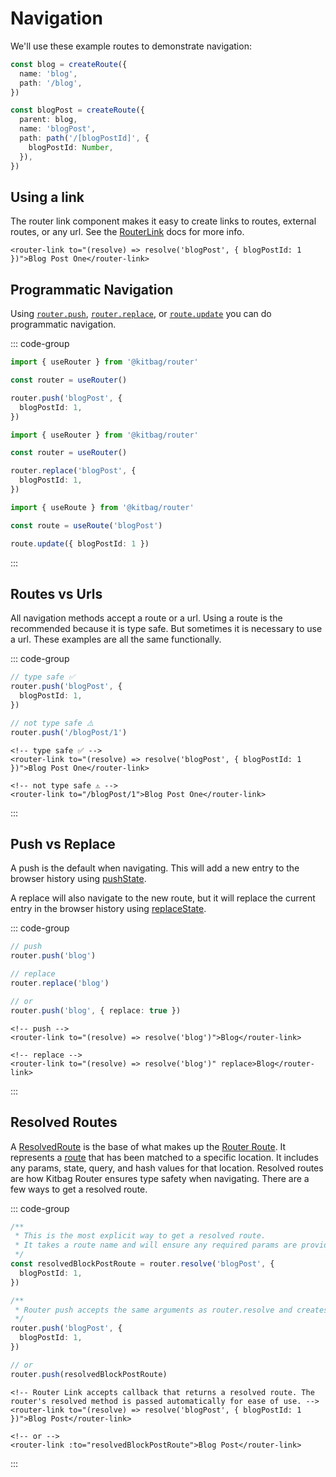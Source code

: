 # Navigation

We'll use these example routes to demonstrate navigation:

```ts
const blog = createRoute({
  name: 'blog',
  path: '/blog',
})

const blogPost = createRoute({
  parent: blog,
  name: 'blogPost',
  path: path('/[blogPostId]', {
    blogPostId: Number,
  }),
})
```

## Using a link
The router link component makes it easy to create links to routes, external routes, or any url. See the [RouterLink](/components/router-link) docs for more info.

```vue
<router-link to="(resolve) => resolve('blogPost', { blogPostId: 1 })">Blog Post One</router-link>
```

## Programmatic Navigation
Using [`router.push`](/core-concepts/router#push), [`router.replace`](/core-concepts/router#replace), or [`route.update`](/core-concepts/router-route#update) you can do programmatic navigation.


::: code-group

```ts [Push]
import { useRouter } from '@kitbag/router'

const router = useRouter()

router.push('blogPost', {
  blogPostId: 1,
})
```

```ts [Replace]
import { useRouter } from '@kitbag/router'

const router = useRouter()

router.replace('blogPost', {
  blogPostId: 1,
})
```

```ts [Update]
import { useRoute } from '@kitbag/router'

const route = useRoute('blogPost')

route.update({ blogPostId: 1 })
```
:::

## Routes vs Urls
All navigation methods accept a route or a url. Using a route is the recommended because it is type safe. But sometimes it is necessary to use a url. These examples are all the same functionally.

::: code-group
```ts [Router]
// type safe ✅
router.push('blogPost', {
  blogPostId: 1,
})

// not type safe ⚠️
router.push('/blogPost/1')
```

```vue [Router Link]
<!-- type safe ✅ -->
<router-link to="(resolve) => resolve('blogPost', { blogPostId: 1 })">Blog Post One</router-link>

<!-- not type safe ⚠️ -->
<router-link to="/blogPost/1">Blog Post One</router-link>
```
:::

## Push vs Replace
A push is the default when navigating. This will add a new entry to the browser history using [pushState](https://developer.mozilla.org/en-US/docs/Web/API/History/pushState).

A replace will also navigate to the new route, but it will replace the current entry in the browser history using [replaceState](https://developer.mozilla.org/en-US/docs/Web/API/History/replaceState).

::: code-group
```ts [Router]
// push
router.push('blog')

// replace
router.replace('blog')

// or
router.push('blog', { replace: true })
```

```vue [RouterLink]
<!-- push -->
<router-link to="(resolve) => resolve('blog')">Blog</router-link>

<!-- replace -->
<router-link to="(resolve) => resolve('blog')" replace>Blog</router-link>
```
:::


## Resolved Routes
A [ResolvedRoute](/api/types/ResolvedRoute) is the base of what makes up the [Router Route](/core-concepts/router-route). It represents a [route](/core-concepts/routes) that has been matched to a specific location. It includes any params, state, query, and hash values for that location. Resolved routes are how Kitbag Router ensures type safety when navigating. There are a few ways to get a resolved route.

::: code-group
```ts [Router]
/**
 * This is the most explicit way to get a resolved route. 
 * It takes a route name and will ensure any required params are provided.
 */
const resolvedBlockPostRoute = router.resolve('blogPost', {
  blogPostId: 1,
})
```

```ts [Router Push]
/**
 * Router push accepts the same arguments as router.resolve and creates a resolved route internally.
 */
router.push('blogPost', {
  blogPostId: 1,
})

// or
router.push(resolvedBlockPostRoute)
```

```vue [Router Link]
<!-- Router Link accepts callback that returns a resolved route. The router's resolved method is passed automatically for ease of use. -->
<router-link to="(resolve) => resolve('blogPost', { blogPostId: 1 })">Blog Post</router-link>

<!-- or -->
<router-link :to="resolvedBlockPostRoute">Blog Post</router-link>
```
:::

